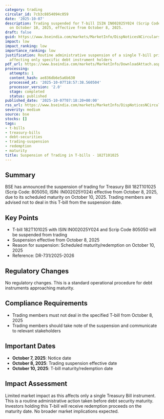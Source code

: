 ```yaml
---
category: trading
circular_id: 7cb3c8854094c059
date: '2025-10-07'
description: Trading suspended for T-bill ISIN IN002025Y024 (Scrip Code 805050) maturing
  on October 10, 2025, effective from October 8, 2025.
draft: false
guid: https://www.bseindia.com/markets/MarketInfo/DispNoticesNCirculars.aspx?Noticeid={653B3E13-1C1F-4810-83EA-0DB3F7B595D4}&noticeno=20251007-4&dt=10/07/2025&icount=4&totcount=79&flag=0
impact: low
impact_ranking: low
importance_ranking: low
justification: Routine administrative suspension of a single T-bill prior to maturity
  affecting only specific debt instrument holders
pdf_url: https://www.bseindia.com/markets/MarketInfo/DownloadAttach.aspx?id=20251007-4&attachedId=
processing:
  attempts: 1
  content_hash: ae836db6e5a6b630
  processed_at: '2025-10-07T18:57:38.560504'
  processor_version: '2.0'
  stage: completed
  status: published
published_date: '2025-10-07T07:18:20+00:00'
rss_url: https://www.bseindia.com/markets/MarketInfo/DispNoticesNCirculars.aspx?Noticeid={653B3E13-1C1F-4810-83EA-0DB3F7B595D4}&noticeno=20251007-4&dt=10/07/2025&icount=4&totcount=79&flag=0
severity: medium
source: bse
stocks: []
tags:
- t-bills
- treasury-bills
- debt-securities
- trading-suspension
- redemption
- maturity
title: Suspension of Trading in T-bills - 182T101025
---
```


## Summary

BSE has announced the suspension of trading for Treasury Bill 182T101025 (Scrip Code: 805050, ISIN: IN002025Y024) effective from October 8, 2025, due to its scheduled maturity on October 10, 2025. Trading members are advised not to deal in this T-bill from the suspension date.

## Key Points

- T-bill 182T101025 with ISIN IN002025Y024 and Scrip Code 805050 will be suspended from trading
- Suspension effective from October 8, 2025
- Reason for suspension: Scheduled maturity/redemption on October 10, 2025
- Reference: DR-731/2025-2026

## Regulatory Changes

No regulatory changes. This is a standard operational procedure for debt instruments approaching maturity.

## Compliance Requirements

- Trading members must not deal in the specified T-bill from October 8, 2025
- Trading members should take note of the suspension and communicate to relevant stakeholders

## Important Dates

- **October 7, 2025**: Notice date
- **October 8, 2025**: Trading suspension effective date
- **October 10, 2025**: T-bill maturity/redemption date

## Impact Assessment

Limited market impact as this affects only a single Treasury Bill instrument. This is a routine administrative action taken before debt security maturity. Investors holding this T-bill will receive redemption proceeds on the maturity date. No broader market implications expected.